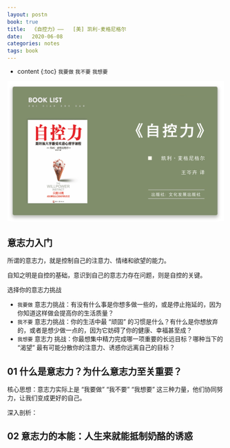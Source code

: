 ```yaml
---
layout: postn
book: true
title:  《自控力》——   [美] 凯利·麦格尼格尔 
date:   2020-06-08
categories: notes
tags: book
---
```

* content
{:toc}
`我要做` `我不要`  `我想要` 











<center>
<img   src="https://raw.githubusercontent.com/HG1227/image/master/img_tuchuang/20200608204806.png" 
     title=""
     alt="《自控力》：“我要做” “我不要” “我想要” "
     wh="1.54"
     height="80%" width="100%">
</center>





## 意志力入门 

所谓的意志力，就是控制自己的注意力、情绪和欲望的能力。

自知之明是自控的基础，意识到自己的意志力存在问题，则是自控的关键。

选择你的意志力挑战

- `我要做` 意志力挑战：有没有什么事是你想多做一些的，或是停止拖延的，因为你知道这样做会提高你的生活质量？
- `我不要` 意志力挑战：你的生活中最 “顽固” 的习惯是什么？有什么是你想放弃的，或者是想少做一点的，因为它妨碍了你的健康、幸福甚至成？
- `我想要` 意志力 挑战：你最想集中精力完成哪一项重要的长远目标？哪种当下的 “渴望” 最有可能分散你的注意力、诱惑你远离自己的目标？

## 01 什么是意志力？为什么意志力至关重要？

核心思想：意志力实际上是 “我要做” “我不要” “我想要” 这三种力量，他们协同努力，让我们变成更好的自己。

深入剖析：



## 02 意志力的本能：人生来就能抵制奶酪的诱惑

